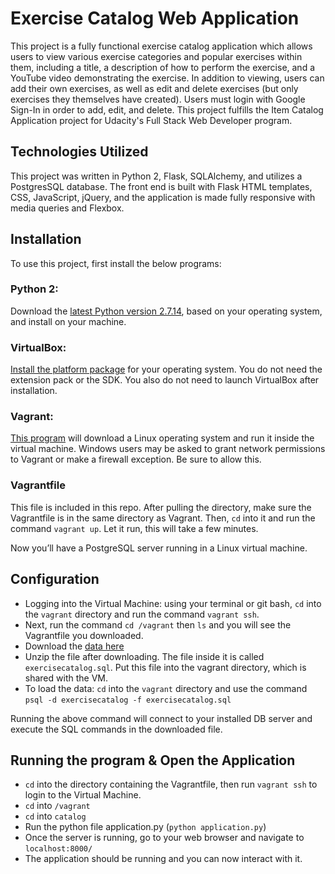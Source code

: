 # Exercise Catalog Web Application

This project is a fully functional exercise catalog application which allows users to view various exercise categories 
and popular exercises within them, including a title, a description of how to perform the exercise, and a YouTube video demonstrating
the exercise. In addition to viewing, users can add their own exercises, as well as edit and delete exercises (but only 
exercises they themselves have created). Users must login with Google Sign-In in order to add, edit, and delete. This project
fulfills the Item Catalog Application project for Udacity's Full Stack Web Developer program.

## Technologies Utilized

This project was written in Python 2, Flask, SQLAlchemy, and utilizes a PostgresSQL database. The front end is built with Flask
HTML templates, CSS, JavaScript, jQuery, and the application is made fully responsive with media queries and Flexbox.

## Installation

To use this project, first install the below programs:

### Python 2:
Download the [latest Python version 2.7.14](https://www.python.org/downloads/), based on your operating system, and install on your machine. 

### VirtualBox: 
[Install the platform package](https://www.virtualbox.org/wiki/Downloads) for your operating system. You do not need the extension pack
or the SDK. You also do not need to launch VirtualBox after installation.

### Vagrant:

[This program](https://www.vagrantup.com/downloads.html) will download a Linux operating system and run it inside the virtual machine. 
Windows users may be asked to grant network permissions to Vagrant or make a firewall exception. Be sure to allow this.

### Vagrantfile
This file is included in this repo. After pulling the directory, make sure the Vagrantfile is in the same directory as Vagrant. Then, `cd` into it and run the command `vagrant up`.  Let it run, this will take a few minutes.
 
Now you’ll have a PostgreSQL server running in a Linux virtual machine. 

## Configuration

* Logging into the Virtual Machine: using your terminal or git bash, `cd` into the `vagrant` directory and run the command 
`vagrant ssh`.  
* Next, run the command `cd /vagrant` then `ls` and you will see the Vagrantfile you downloaded.
* Download the [data here](https://drive.google.com/open?id=1q54oM2LTM3x_dHnCocNjbJfb8Z-iP-ln)
* Unzip the file after downloading. The file inside it is called `exercisecatalog.sql`.  Put this file into the vagrant directory, 
  which is shared with the VM.
* To load the data: `cd` into the `vagrant` directory and use the command `psql -d exercisecatalog -f exercisecatalog.sql`

Running the above command will connect to your installed DB server and execute the SQL commands in the downloaded file. 

## Running the program & Open the Application

* `cd` into the directory containing the Vagrantfile, then run `vagrant ssh` to login to the Virtual Machine. 
* `cd` into `/vagrant`
* `cd` into `catalog`
* Run the python file application.py (`python application.py`)
* Once the server is running, go to your web browser and navigate to `localhost:8000/`
* The application should be running and you can now interact with it.

